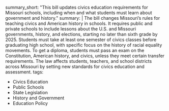 summary_short: "This bill updates civics education requirements for Missouri schools, including when and what students must learn about government and history."
summary: |
  The bill changes Missouri’s rules for teaching civics and American history in schools. It requires public and private schools to include lessons about the U.S. and Missouri governments, history, and elections, starting no later than sixth grade by 2025. Students must take at least one semester of civics classes before graduating high school, with specific focus on the history of racial equality movements. To get a diploma, students must pass an exam on the Constitution, American history, and civics, unless they meet certain transfer requirements. The law affects students, teachers, and school districts across Missouri by setting new standards for civics education and assessment.
tags:
  - Civics Education
  - Public Schools
  - State Legislation
  - History and Government
  - Education Policy
